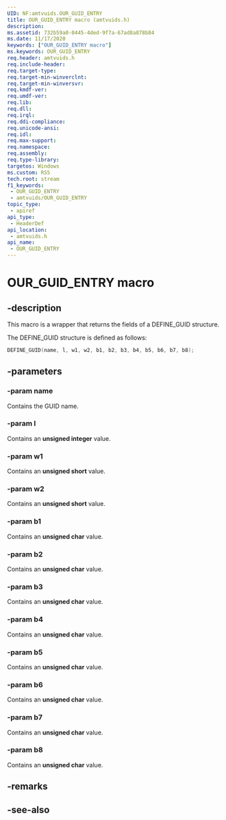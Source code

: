 ```yaml
---
UID: NF:amtvuids.OUR_GUID_ENTRY
title: OUR_GUID_ENTRY macro (amtvuids.h)
description: 
ms.assetid: 732b59a0-0445-4ded-9f7a-67ad8a878b84
ms.date: 11/17/2020
keywords: ["OUR_GUID_ENTRY macro"]
ms.keywords: OUR_GUID_ENTRY
req.header: amtvuids.h
req.include-header: 
req.target-type: 
req.target-min-winverclnt: 
req.target-min-winversvr: 
req.kmdf-ver: 
req.umdf-ver: 
req.lib: 
req.dll: 
req.irql: 
req.ddi-compliance: 
req.unicode-ansi: 
req.idl: 
req.max-support: 
req.namespace: 
req.assembly: 
req.type-library: 
targetos: Windows
ms.custom: RS5
tech.root: stream
f1_keywords:
 - OUR_GUID_ENTRY
 - amtvuids/OUR_GUID_ENTRY
topic_type:
 - apiref
api_type:
 - HeaderDef
api_location:
 - amtvuids.h
api_name:
 - OUR_GUID_ENTRY
---
```


# OUR_GUID_ENTRY macro

## -description

This macro is a wrapper that returns the fields of a DEFINE_GUID structure.

The DEFINE_GUID structure is defined as follows:

```cpp
DEFINE_GUID(name, l, w1, w2, b1, b2, b3, b4, b5, b6, b7, b8);
```

## -parameters

### -param name

Contains the GUID name.

### -param l

Contains an **unsigned integer** value.

### -param w1

Contains an **unsigned short** value.

### -param w2

Contains an **unsigned short** value.

### -param b1

Contains an **unsigned char** value.

### -param b2

Contains an **unsigned char** value.

### -param b3

Contains an **unsigned char** value.

### -param b4

Contains an **unsigned char** value.

### -param b5

Contains an **unsigned char** value.

### -param b6

Contains an **unsigned char** value.

### -param b7

Contains an **unsigned char** value.

### -param b8

Contains an **unsigned char** value.

## -remarks

## -see-also
